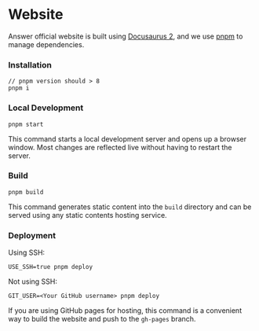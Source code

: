 # Website

Answer official website is built using [Docusaurus 2](https://docusaurus.io/), and we use [pnpm](https://pnpm.io/) to manage dependencies.

### Installation

```
// pnpm version should > 8
pnpm i
```

### Local Development

```
pnpm start
```

This command starts a local development server and opens up a browser window. Most changes are reflected live without having to restart the server.

### Build

```
pnpm build
```

This command generates static content into the `build` directory and can be served using any static contents hosting service.

### Deployment

Using SSH:

```
USE_SSH=true pnpm deploy
```

Not using SSH:

```
GIT_USER=<Your GitHub username> pnpm deploy
```

If you are using GitHub pages for hosting, this command is a convenient way to build the website and push to the `gh-pages` branch.
